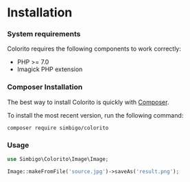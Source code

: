 # Installation

### System requirements

Colorito requires the following components to work correctly: 

 * PHP >= 7.0
 * Imagick PHP extension
 
### Composer Installation

The best way to install Colorito is quickly with [Composer](http://getcomposer.org/). 

To install the most recent version, run the following command:

```
composer require simbigo/colorito
```


### Usage

```php
use Simbigo\Colorito\Image\Image;

Image::makeFromFile('source.jpg')->saveAs('result.png');
```